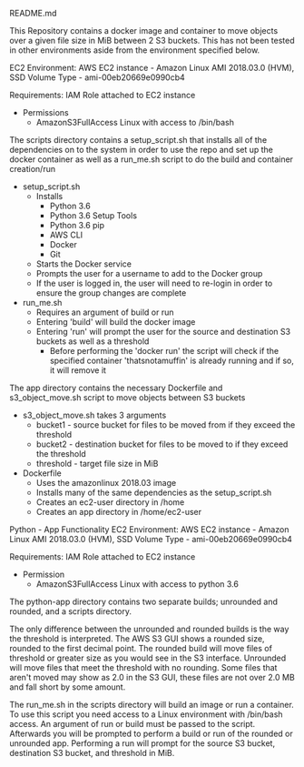 README.md

This Repository contains a docker image and container to move objects over a given file size in MiB between 2 S3 buckets.
This has not been tested in other environments aside from the environment specified below.

EC2 Environment:
AWS EC2 instance - Amazon Linux AMI 2018.03.0 (HVM), SSD Volume Type - ami-00eb20669e0990cb4

Requirements:
IAM Role attached to EC2 instance
  - Permissions
    - AmazonS3FullAccess
Linux with access to /bin/bash

The scripts directory contains a setup_script.sh that installs all of the dependencies on to the system in order to use the repo and set up the docker container as well as a run_me.sh script to do the build and container creation/run
  - setup_script.sh
    - Installs
      - Python 3.6
      - Python 3.6 Setup Tools
      - Python 3.6 pip
      - AWS CLI
      - Docker
      - Git
    - Starts the Docker service
    - Prompts the user for a username to add to the Docker group
    - If the user is logged in, the user will need to re-login in order to ensure the group changes are complete
  - run_me.sh
    - Requires an argument of build or run
    - Entering 'build' will build the docker image
    - Entering 'run' will prompt the user for the source and destination S3 buckets as well as a threshold
      - Before performing the 'docker run' the script will check if the specified container 'thatsnotamuffin' is already running and if so, it will remove it

The app directory contains the necessary Dockerfile and s3_object_move.sh script to move objects between S3 buckets
  - s3_object_move.sh takes 3 arguments
    - bucket1 - source bucket for files to be moved from if they exceed the threshold
    - bucket2 - destination bucket for files to be moved to if they exceed the threshold
    - threshold - target file size in MiB
  - Dockerfile
    - Uses the amazonlinux 2018.03 image
    - Installs many of the same dependencies as the setup_script.sh
    - Creates an ec2-user directory in /home
    - Creates an app directory in /home/ec2-user

Python - App Functionality 
EC2 Environment: 
AWS EC2 instance - Amazon Linux AMI 2018.03.0 (HVM), SSD Volume Type - ami-00eb20669e0990cb4

Requirements:
IAM Role attached to EC2 instance
  - Permission
    - AmazonS3FullAccess
Linux with access to python 3.6

The python-app directory contains two separate builds; unrounded and rounded, and a scripts directory. 

The only difference between the unrounded and rounded builds is the way the threshold is interpreted. The AWS S3 GUI shows a rounded size, rounded to the first decimal point. The rounded build will move files of threshold or greater size as you would see in the S3 interface. Unrounded will move files that meet the threshold with no rounding. Some files that aren't moved may show as 2.0 in the S3 GUI, these files are not over 2.0 MB and fall short by some amount.

The run_me.sh in the scripts directory will build an image or run a container. To use this script you need access to a Linux environment with /bin/bash access. An argument of run or build must be passed to the script. Afterwards you will be prompted to perform a build or run of the rounded or unrounded app. Performing a run will prompt for the source S3 bucket, destination S3 bucket, and threshold in MiB. 
